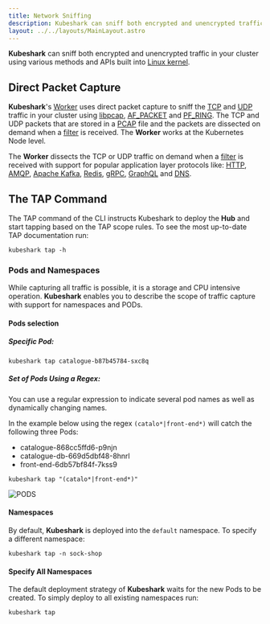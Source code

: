 ```yaml
---
title: Network Sniffing
description: Kubeshark can sniff both encrypted and unencrypted traffic in your cluster using various methods and APIs built into the Linux kernel.
layout: ../../layouts/MainLayout.astro
---
```


**Kubeshark** can sniff both encrypted and unencrypted traffic in your cluster using various methods and APIs built into [Linux kernel](https://www.kernel.org/).

## Direct Packet Capture

**Kubeshark**'s [Worker](/en/anatomy_of_kubeshark#worker) uses direct packet capture to sniff the [TCP](https://en.wikipedia.org/wiki/Transmission_Control_Protocol) and [UDP](https://en.wikipedia.org/wiki/User_Datagram_Protocol) traffic in your cluster using [libpcap](https://www.tcpdump.org/), [AF_PACKET](https://man7.org/linux/man-pages/man7/packet.7.html) and [PF_RING](https://www.ntop.org/products/packet-capture/pf_ring/). The TCP and UDP packets that are stored in a [PCAP](https://datatracker.ietf.org/doc/id/draft-gharris-opsawg-pcap-00.html) file and the packets are dissected on demand when a [filter](/en/filtering) is received. The **Worker** works at the Kubernetes Node level.

The **Worker** dissects the TCP or UDP traffic on demand when a [filter](/en/filtering) is received with support for popular application layer protocols like: [HTTP](https://datatracker.ietf.org/doc/html/rfc2616), [AMQP](https://www.rabbitmq.com/amqp-0-9-1-reference.html), [Apache Kafka](https://kafka.apache.org/protocol), [Redis](https://redis.io/topics/protocol), [gRPC](https://grpc.github.io/grpc/core/md_doc__p_r_o_t_o_c_o_l-_h_t_t_p2.html), [GraphQL](https://graphql.org/learn/serving-over-http/) and [DNS](https://www.iana.org/assignments/dns-parameters/dns-parameters.xhtml).

## The TAP Command

The TAP command of the CLI instructs Kubeshark to deploy the **Hub** and start tapping based on the TAP scope rules.
To see the most up-to-date TAP documentation run:

```shell
kubeshark tap -h
```

### Pods and Namespaces

While capturing all traffic is possible, it is a storage and CPU intensive operation. **Kubeshark** enables you to describe the scope of traffic capture with support for namespaces and PODs.

#### Pods selection

##### Specific Pod:

```shell
kubeshark tap catalogue-b87b45784-sxc8q
```

##### Set of Pods Using a Regex:

You can use a regular expression to indicate several pod names as well as dynamically changing names.

In the example below using the regex `(catalo*|front-end*)` will catch the following three Pods:
* catalogue-868cc5ffd6-p9njn
* catalogue-db-669d5dbf48-8hnrl
* front-end-6db57bf84f-7kss9

```shell
kubeshark tap "(catalo*|front-end*)"
```

![PODS](/pods.png)

#### Namespaces

By default, **Kubeshark** is deployed into the `default` namespace.
To specify a different namespace:

```
kubeshark tap -n sock-shop
```

#### Specify All Namespaces

The default deployment strategy of **Kubeshark** waits for the new Pods
to be created. To simply deploy to all existing namespaces run:

```
kubeshark tap
```